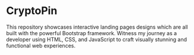 # CryptoPin
This repository showcases interactive landing pages designs which are all built with the powerful Bootstrap framework. Witness my journey as a developer using HTML, CSS, and JavaScript to craft visually stunning and functional web experiences. 
